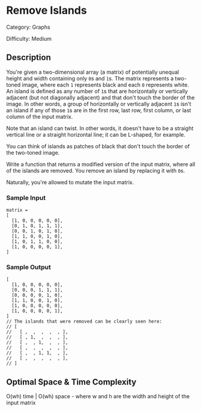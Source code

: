 # Remove Islands

Category: Graphs

Difficulty: Medium

## Description

You're given a two-dimensional array (a matrix) of potentially unequal height
and width containing only `0`s and `1`s. The matrix
represents a two-toned image, where each `1` represents black and
each `0` represents white. An island is defined as any number of
`1`s that are horizontally or vertically adjacent (but not
diagonally adjacent) and that don't touch the border of the image. In other
words, a group of horizontally or vertically adjacent `1`s isn't an
island if any of those `1`s are in the first row, last row, first
column, or last column of the input matrix.

Note that an island can twist. In other words, it doesn't have to be a
straight vertical line or a straight horizontal line; it can be L-shaped, for
example.

You can think of islands as patches of black that don't touch the border of
the two-toned image.

Write a function that returns a modified version of the input matrix, where
all of the islands are removed. You remove an island by replacing it with
`0`s.


Naturally, you're allowed to mutate the input matrix.


### Sample Input
```
matrix = 
[
  [1, 0, 0, 0, 0, 0],
  [0, 1, 0, 1, 1, 1],
  [0, 0, 1, 0, 1, 0],
  [1, 1, 0, 0, 1, 0],
  [1, 0, 1, 1, 0, 0],
  [1, 0, 0, 0, 0, 1],
]
```

### Sample Output
```
[
  [1, 0, 0, 0, 0, 0],
  [0, 0, 0, 1, 1, 1],
  [0, 0, 0, 0, 1, 0],
  [1, 1, 0, 0, 1, 0],
  [1, 0, 0, 0, 0, 0],
  [1, 0, 0, 0, 0, 1],
] 
// The islands that were removed can be clearly seen here:
// [
//   [ ,  ,  ,  ,  , ],
//   [ , 1,  ,  ,  , ],
//   [ ,  , 1,  ,  , ],
//   [ ,  ,  ,  ,  , ],
//   [ ,  , 1, 1,  , ],
//   [ ,  ,  ,  ,  , ], 
// ]
```

## Optimal Space & Time Complexity

O(wh) time | O(wh) space - where w and h are the width and height of the input matrix
